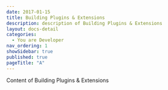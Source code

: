 ```yaml
---
date: 2017-01-15
title: Building Plugins & Extensions
description: description of Building Plugins & Extensions
layout: docs-detail
categories:
  - You are Developer
nav_ordering: 1
showSidebar: true
published: true
pageTitle: "A"
---
```


Content of Building Plugins & Extensions
